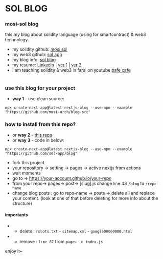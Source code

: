 # SOL BLOG
### mosi-sol blog
this my blog about solidity language (using for smartcontract) & web3 technology.
- my solidity github: [mosi sol](https://github.com/mosi-sol) 
- my web3 github: [sol app](https://github.com/sol-app) 
- my blog info: [sol blog](https://sol-app.github.io/blog) 
- my resume: [Linkedin](https://www.linkedin.com/in/moslem-abbasi/) | [ver 1](https://sol-app.github.io/resume/) | [ver 2](https://sol-app.github.io/blog/resume) 
- i am teaching solidity & web3 in farsi on youtube [pafe cafe](https://youtube.com/pafecafe) 

#

### use this blog for your project 
- **way 1** -  use clean source:
```node
npx create-next-app@latest nextjs-blog --use-npm --example "https://github.com/mosi-arch/blog-src"
```


### how to install from this repo?
- or **way 2** -  [this repo](https://github.com/sol-app/blog) 
- or **way 3** -  code in below:
```node
npx create-next-app@latest nextjs-blog --use-npm --example "https://github.com/sol-app/blog"
```
- fork this project
- your repository -> setting -> pages -> active nextjs from actions
- wait moments
- go to => https://your-account.github.io/your-repo 
- from your repo-> pages-> post-> [slug].js change line 43 `/blog` to `/repo-name`
- change blog posts : go to repo-name -> posts -> delete all and replace your content. (look at one of that before deleting for more info about the structure)

#### importants
- - delete : `robots.txt` - `sitemap.xml` - `google00000000.html`
- - remove : `line 87` from `pages -> index.js`

enjoy it~
